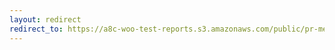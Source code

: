 ```yaml
---
layout: redirect
redirect_to: https://a8c-woo-test-reports.s3.amazonaws.com/public/pr-merge/40768/e2e/index.html
---
```

